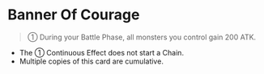 # Banner Of Courage

> ① During your Battle Phase, all monsters you control gain 200 ATK.

*   The ① Continuous Effect does not start a Chain.
*   Multiple copies of this card are cumulative.
